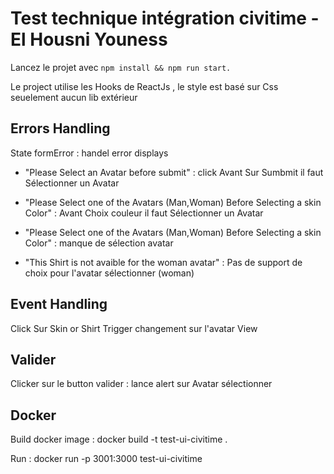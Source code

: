 # Test technique intégration civitime - El Housni Youness

Lancez le projet avec `npm install && npm run start.`

Le project utilise les Hooks de ReactJs , le style est basé sur Css seuelement aucun lib extérieur

## Errors Handling

State formError : handel error displays

- "Please Select an Avatar before submit" : click Avant Sur Sumbmit il faut Sélectionner un Avatar

- "Please Select one of the Avatars (Man,Woman) Before Selecting a skin Color" : Avant Choix couleur il faut Sélectionner un Avatar

- "Please Select one of the Avatars (Man,Woman) Before Selecting a skin Color" : manque de sélection avatar

- "This Shirt is not avaible for the woman avatar" : Pas de support de choix pour l'avatar sélectionner (woman)

## Event Handling

Click Sur Skin or Shirt Trigger changement sur l'avatar View

## Valider

Clicker sur le button valider : lance alert sur Avatar sélectionner

## Docker

Build docker image : docker build -t test-ui-civitime .

Run : docker run -p 3001:3000 test-ui-civitime

